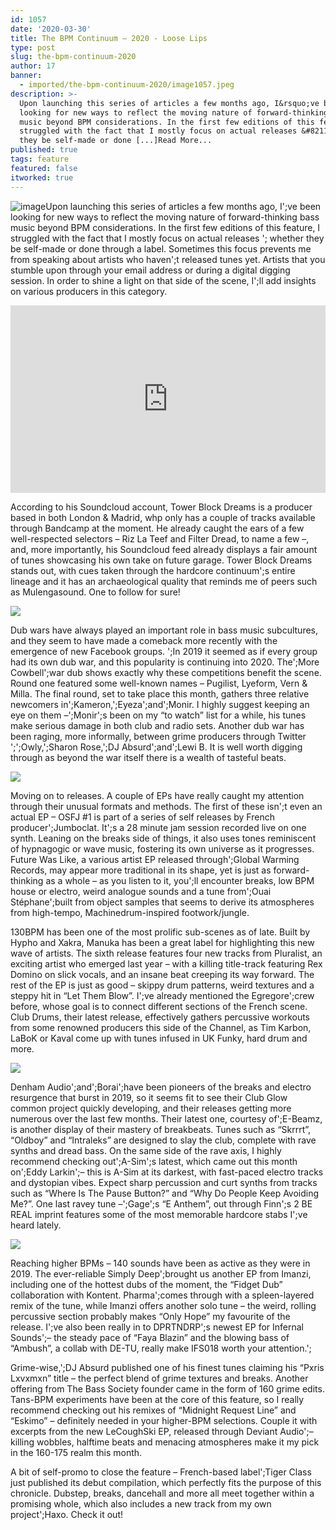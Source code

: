 ```yaml
---
id: 1057
date: '2020-03-30'
title: The BPM Continuum – 2020 - Loose Lips
type: post
slug: the-bpm-continuum-2020
author: 17
banner:
  - imported/the-bpm-continuum-2020/image1057.jpeg
description: >-
  Upon launching this series of articles a few months ago, I&rsquo;ve been
  looking for new ways to reflect the moving nature of forward-thinking bass
  music beyond BPM considerations. In the first few editions of this feature, I
  struggled with the fact that I mostly focus on actual releases &#8211; whether
  they be self-made or done [...]Read More...
published: true
tags: feature
featured: false
itworked: true
---
```

![image](../imported/the-bpm-continuum-2020/image1057.jpeg)Upon launching this series of articles a few months ago, I';ve been looking for new ways to reflect the moving nature of forward-thinking bass music beyond BPM considerations. In the first few editions of this feature, I struggled with the fact that I mostly focus on actual releases '; whether they be self-made or done through a label. Sometimes this focus prevents me from speaking about artists who haven';t released tunes yet. Artists that you stumble upon through your email address or during a digital digging session. In order to shine a light on that side of the scene, I';ll add insights on various producers in this category.

<iframe width='100%' height='300' scrolling='no' frameborder='no' allow='autoplay' src='https://w.soundcloud.com/player/?url=https%3A//api.soundcloud.com/users/725659156&color=%23ff5500&auto_play=false&hide_related=false&show_comments=true&show_user=true&show_reposts=false&show_teaser=true&visual=true'></iframe>

According to his Soundcloud account, Tower Block Dreams is a producer based in both London & Madrid, whp only has a couple of tracks available through Bandcamp at the moment. He already caught the ears of a few well-respected selectors – Riz La Teef and Filter Dread, to name a few –, and, more importantly, his Soundcloud feed already displays a fair amount of tunes showcasing his own take on future garage. Tower Block Dreams stands out, with cues taken through the hardcore continuum';s entire lineage and it has an archaeological quality that reminds me of peers such as Mulengasound. One to follow for sure!

![](/wp-content/uploads/live/img/wysiwyg/5e81e710d8ef8.jpeg)

Dub wars have always played an important role in bass music subcultures, and they seem to have made a comeback more recently with the emergence of new Facebook groups. ';In 2019 it seemed as if every group had its own dub war, and this popularity is continuing into 2020. The';More Cowbell';war dub shows exactly why these competitions benefit the scene. Round one featured some well-known names – Pugilist, Lyeform, Vern & Milla. The final round, set to take place this month, gathers three relative newcomers in';Kameron,';Eyeza';and';Monir. I highly suggest keeping an eye on them –';Monir';s been on my “to watch” list for a while, his tunes make serious damage in both club and radio sets. Another dub war has been raging, more informally, between grime producers through Twitter ';';Owly,';Sharon Rose,';DJ Absurd';and';Lewi B. It is well worth digging through as beyond the war itself there is a wealth of tasteful beats.

![](/wp-content/uploads/live/img/wysiwyg/5e81e4e9f1000.png)

Moving on to releases. A couple of EPs have really caught my attention through their unusual formats and methods. The first of these isn';t even an actual EP – OSFJ #1 is part of a series of self releases by French producer';Jumboclat. It';s a 28 minute jam session recorded live on one synth. Leaning on the breaks side of things, it also uses tones reminiscent of hypnagogic or wave music, fostering its own universe as it progresses. Future Was Like, a various artist EP released through';Global Warming Records, may appear more traditional in its shape, yet is just as forward-thinking as a whole – as you listen to it, you';ll encounter breaks, low BPM house or electro, weird analogue sounds and a tune from';Ouai Stéphane';built from object samples that seems to derive its atmospheres from high-tempo, Machinedrum-inspired footwork/jungle.

130BPM has been one of the most prolific sub-scenes as of late. Built by Hypho and Xakra, Manuka has been a great label for highlighting this new wave of artists. The sixth release features four new tracks from Pluralist, an exciting artist who emerged last year – with a killing title-track featuring Rex Domino on slick vocals, and an insane beat creeping its way forward. The rest of the EP is just as good – skippy drum patterns, weird textures and a steppy hit in “Let Them Blow”. I';ve already mentioned the Egregore';crew before, whose goal is to connect different sections of the French scene. Club Drums, their latest release, effectively gathers percussive workouts from some renowned producers this side of the Channel, as Tim Karbon, LaBoK or Kaval come up with tunes infused in UK Funky, hard drum and more.

![](/wp-content/uploads/live/img/wysiwyg/5e81e4fd38807.jpeg)

Denham Audio';and';Borai';have been pioneers of the breaks and electro resurgence that burst in 2019, so it seems fit to see their Club Glow common project quickly developing, and their releases getting more numerous over the last few months. Their latest one, courtesy of';E-Beamz, is another display of their mastery of breakbeats. Tunes such as “Skrrrt”, “Oldboy” and “Intraleks” are designed to slay the club, complete with rave synths and dread bass. On the same side of the rave axis, I highly recommend checking out';A-Sim';s latest, which came out this month on';Eddy Larkin';– this is A-Sim at its darkest, with fast-paced electro tracks and dystopian vibes. Expect sharp percussion and curt synths from tracks such as “Where Is The Pause Button?” and “Why Do People Keep Avoiding Me?”. One last ravey tune –';Gage';s “E Anthem”, out through Finn';s 2 BE REAL imprint features some of the most memorable hardcore stabs I';ve heard lately.

![](/wp-content/uploads/live/img/wysiwyg/5e81e50c98e2d.jpeg)

Reaching higher BPMs – 140 sounds have been as active as they were in 2019. The ever-reliable Simply Deep';brought us another EP from Imanzi, including one of the hottest dubs of the moment, the “Fidget Dub” collaboration with Kontent. Pharma';comes through with a spleen-layered remix of the tune, while Imanzi offers another solo tune – the weird, rolling percussive section probably makes “Only Hope” my favourite of the release. I';ve also been really in to DPRTNDRP';s newest EP for Infernal Sounds';– the steady pace of “Faya Blazin” and the blowing bass of “Ambush”, a collab with DE-TU, really make IFS018 worth your attention.';

Grime-wise,';DJ Absurd published one of his finest tunes claiming his “Pxris Lxvxmxn” title – the perfect blend of grime textures and breaks. Another offering from The Bass Society founder came in the form of 160 grime edits. Tans-BPM experiments have been at the core of this feature, so I really recommend checking out his remixes of “Midnight Request Line” and “Eskimo” – definitely needed in your higher-BPM selections. Couple it with excerpts from the new LeCoughSki EP, released through Deviant Audio';– killing wobbles, halftime beats and menacing atmospheres make it my pick in the 160-175 realm this month.

A bit of self-promo to close the feature – French-based label';Tiger Class just published its debut compilation, which perfectly fits the purpose of this chronicle. Dubstep, breaks, dancehall and more all meet together within a promising whole, which also includes a new track from my own project';Haxo. Check it out!